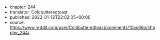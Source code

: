 - chapter: 244
- translator: Coldbutteredtoast
- published: 2023-01-12T22:02:05+00:00
- source: https://www.reddit.com/user/Coldbutteredtoast/comments/10ac66o/chapter_244/
